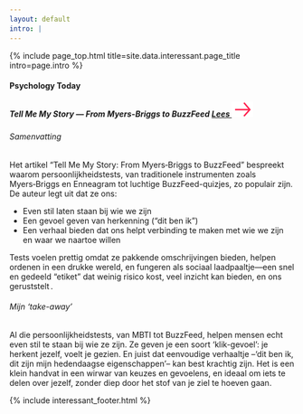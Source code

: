 ```yaml
---
layout: default
intro: |
---
```


{% include page_top.html 
   title=site.data.interessant.page_title 
   intro=page.intro 
%}

<div class="custom-section interessant">

  <h4>Psychology Today</h4>

<h5>
  Tell Me My Story — From Myers-Briggs to BuzzFeed
  <a href="https://www.psychologytoday.com/us/blog/positively-media/202506/tell-me-my-story-from-myers-briggs-to-buzzfeed" class="lees" target="_blank" rel="noopener">
    Lees <img src="/assets/images/global/arrow.svg" alt="" class="arrow">
  </a>
</h5>

<h6>Samenvatting</h6>

<p>Het artikel “Tell Me My Story: From Myers‑Briggs to BuzzFeed” bespreekt waarom persoonlijkheidstests, van traditionele instrumenten zoals Myers‑Briggs en Enneagram tot luchtige BuzzFeed-quizjes, zo populair zijn. De auteur legt uit dat ze ons:</p>

<ul class="bullets">

<li>Even stil laten staan bij wie we zijn</li>

<li>Een gevoel geven van herkenning (“dit ben ik”)</li>

<li>Een verhaal bieden dat ons helpt verbinding te maken met wie we zijn en waar we naartoe willen</li>
</ul>

<p>Tests voelen prettig omdat ze pakkende omschrijvingen bieden, helpen ordenen in een drukke wereld, en fungeren als sociaal laadpaaltje—een snel en gedeeld “etiket” dat weinig risico kost, veel inzicht kan bieden, en ons geruststelt .</p>

<h6>Mijn ‘take-away’</h6>
<p>Al die persoonlijkheidstests, van MBTI tot BuzzFeed, helpen mensen echt even stil te staan bij wie ze zijn. Ze geven je een soort ‘klik-gevoel’: je herkent jezelf, voelt je gezien. En juist dat eenvoudige verhaaltje –‘dit ben ik, dit zijn mijn hedendaagse eigenschappen’– kan best krachtig zijn. Het is een klein handvat in een wirwar van keuzes en gevoelens, en ideaal om iets te delen over jezelf, zonder diep door het stof van je ziel te hoeven gaan.</p>

{% include interessant_footer.html %}
  
</div>

